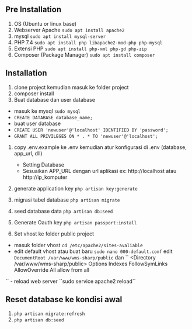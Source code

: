 ## Pre Installation
1. OS (Ubuntu or linux base)
1. Webserver Apache
   ``sudo apt install apache2``
1. mysql
   ``sudo apt install mysql-server``
1. PHP 7.4
   ``sudo apt install php libapache2-mod-php php-mysql``
1. Extensi PHP 
   ``sudo apt install php-xml php-gd php-zip``
1. Composer (Package Manager)
   ``sudo apt install composer``

## Installation
1. clone project kemudian masuk ke folder project
1. composer install
1. Buat database dan user database

  - masuk ke mysql ``sudo mysql``
  - ``CREATE DATABASE database_name;``
  - buat user database 
  - ``CREATE USER 'newuser'@'localhost' IDENTIFIED BY 'password';``
  - ``GRANT ALL PRIVILEGES ON * . * TO 'newuser'@'localhost';``

1. copy .env.example ke .env kemudian atur konfigurasi di .env (database, app_url, dll)

   - Setting Database
   - Sesuaikan APP_URL dengan url aplikasi ex: http://localhost atau http://ip_komputer

   
1. generate application key ``php artisan key:generate``
1. migrasi tabel database ``php artisan migrate``
1. seed database data ``php artisan db:seed``
1. Generate Oauth key ``php artisan passport:install``
1. Set vhost ke folder public project

 - masuk folder vhost ``cd /etc/apache2/sites-avaliable``
 - edit default vhost atau buat baru ``sudo nano 000-default.conf``
   edit 
   ``DocumentRoot /var/www/wms-sharp/public``
   dan 
   ``
   <Directory /var/www/wms-sharp/public>
        Options Indexes FollowSymLinks
        AllowOverride All
      allow from all
  </Directory>
   ``
  - reload web server ``sudo service apache2 reload``


## Reset database ke kondisi awal
1. ``php artisan migrate:refresh``
1. ``php artisan db:seed``
